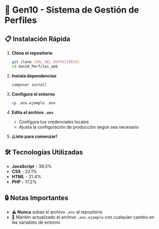 # 🚀 Gen10 - Sistema de Gestión de Perfiles

## 📋 Instalación Rápida

1. **Clona el repositorio**
   ```bash
   git clone [URL_DEL_REPOSITORIO]
   cd Gen10_Perfiles_web
   ```

2. **Instala dependencias**
   ```bash
   composer install
   ```

3. **Configura el entorno**
   ```bash
   cp .env.ejemplo .env
   ```

4. **Edita el archivo `.env`**
   - Configura tus credenciales locales
   - Ajusta la configuración de producción según sea necesario

5. **¡Listo para comenzar!**

## 🛠️ Tecnologías Utilizadas

- **JavaScript** - 39.3%
- **CSS** - 22.1%
- **HTML** - 21.4%
- **PHP** - 17.2%

## 🔒 Notas Importantes
- ⚠️ **Nunca** subas el archivo `.env` al repositorio
- 🔄 Mantén actualizado el archivo `.env.ejemplo` con cualquier cambio en las variables de entorno
